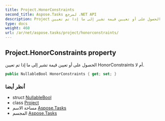 ```yaml
---
title: Project.HonorConstraints
second_title: Aspose.Tasks لمرجع .NET API
description: Project ملكية. الحصول على أو تعيين قيمة تشير إلى ما إذا تم تعيين HonorConstraints أم لا.
type: docs
weight: 460
url: /ar/net/aspose.tasks/project/honorconstraints/
---
```

## Project.HonorConstraints property

الحصول على أو تعيين قيمة تشير إلى ما إذا تم تعيين HonorConstraints أم لا.

```csharp
public NullableBool HonorConstraints { get; set; }
```

### أنظر أيضا

* struct [NullableBool](../../nullablebool/)
* class [Project](../)
* مساحة الاسم [Aspose.Tasks](../../project/)
* المجسم [Aspose.Tasks](../../../)



